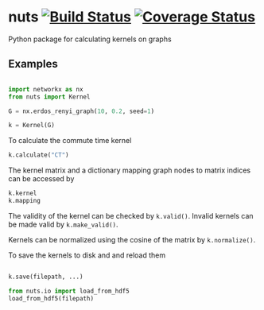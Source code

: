 # nuts [![Build Status](https://travis-ci.org/harryscholes/nuts.svg?branch=master)](https://travis-ci.org/harryscholes/nuts) [![Coverage Status](https://img.shields.io/codecov/c/github/harryscholes/nuts.svg)](https://img.shields.io/codecov/c/github/harryscholes/nuts?branch=master)
Python package for calculating kernels on graphs


## Examples

```python

import networkx as nx
from nuts import Kernel

G = nx.erdos_renyi_graph(10, 0.2, seed=1)

k = Kernel(G)
```

To calculate the commute time kernel
```python
k.calculate("CT")
```

The kernel matrix and a dictionary mapping graph nodes to matrix indices can be accessed by
```python
k.kernel
k.mapping
```

The validity of the kernel can be checked by `k.valid()`. Invalid kernels can be made valid by `k.make_valid()`.

Kernels can be normalized using the cosine of the matrix by `k.normalize()`.

To save the kernels to disk and and reload them
```python

k.save(filepath, ...)

from nuts.io import load_from_hdf5
load_from_hdf5(filepath)
```

